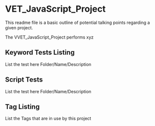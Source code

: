 # VET_JavaScript_Project

This readme file is a basic outline of potential talking points regarding a given project.

The VVET_JavaScript_Project performs xyz

## Keyword Tests Listing

List the test here Folder/Name/Description

## Script Tests

List the test here Folder/Name/Description

## Tag Listing

List the Tags that are in use by this project